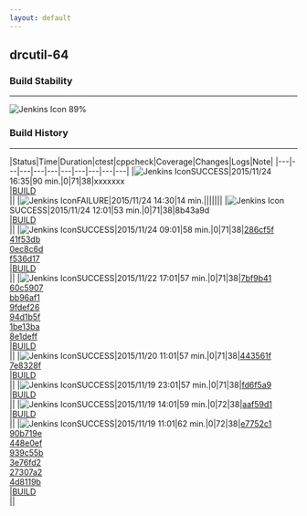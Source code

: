 ```yaml
---
layout: default
---
```

## drcutil-64
### Build Stability
___
![Jenkins Icon](http://jenkinshrg.github.io/images/48x48/health-80plus.png)
89%
  
### Build History
___
|Status|Time|Duration|<span class='badge'>ctest</span>|<span class='badge'>cppcheck</span>|Coverage|Changes|Logs|Note|
|---|---|---|---|---|---|---|---|---|---|
|![Jenkins Icon](http://jenkinshrg.github.io/images/24x24/blue.png)SUCCESS|2015/11/24 16:35|90 min.|0|71|38|xxxxxxx<br>|[BUILD](https://drive.google.com/file/d/0B54sHwaxmuM4T3BzSWZ5VDJIUlE/view?usp=drivesdk)<br>||
|![Jenkins Icon](http://jenkinshrg.github.io/images/24x24/red.png)FAILURE|2015/11/24 14:30|14 min.|||||||
|![Jenkins Icon](http://jenkinshrg.github.io/images/24x24/blue.png)SUCCESS|2015/11/24 12:01|53 min.|0|71|38|8b43a9d<br>|[BUILD](https://drive.google.com/file/d/0B54sHwaxmuM4V291Tm03RGxRVjQ/view?usp=drivesdk)<br>||
|![Jenkins Icon](http://jenkinshrg.github.io/images/24x24/blue.png)SUCCESS|2015/11/24 09:01|58 min.|0|71|38|[286cf5f](https://github.com/fkanehiro/hrpsys-base/commit/286cf5f)<br>[41f53db](https://github.com/fkanehiro/hrpsys-base/commit/41f53db)<br>[0ec8c6d](https://github.com/fkanehiro/hrpsys-base/commit/0ec8c6d)<br>[f536d17](https://github.com/fkanehiro/hrpsys-base/commit/f536d17)<br>|[BUILD](https://drive.google.com/file/d/0B54sHwaxmuM4eE9nWmZYQk1Vckk/view?usp=drivesdk)<br>||
|![Jenkins Icon](http://jenkinshrg.github.io/images/24x24/blue.png)SUCCESS|2015/11/22 17:01|57 min.|0|71|38|[7bf9b41](https://github.com/fkanehiro/hrpsys-base/commit/7bf9b41)<br>[60c5907](https://github.com/fkanehiro/hrpsys-base/commit/60c5907)<br>[bb96af1](https://github.com/fkanehiro/hrpsys-base/commit/bb96af1)<br>[9fdef26](https://github.com/fkanehiro/hrpsys-base/commit/9fdef26)<br>[94d1b5f](https://github.com/fkanehiro/hrpsys-base/commit/94d1b5f)<br>[1be13ba](https://github.com/fkanehiro/hrpsys-base/commit/1be13ba)<br>[8e1deff](https://github.com/fkanehiro/hrpsys-base/commit/8e1deff)<br>|[BUILD](https://drive.google.com/file/d/0B54sHwaxmuM4elhRU2NXbmY2U0E/view?usp=drivesdk)<br>||
|![Jenkins Icon](http://jenkinshrg.github.io/images/24x24/blue.png)SUCCESS|2015/11/20 11:01|57 min.|0|71|38|[443561f](https://github.com/jrl-umi3218/hmc2/commit/443561f)<br>[7e8328f](https://github.com/jrl-umi3218/hrpcnoid/commit/7e8328f)<br>|[BUILD](https://drive.google.com/file/d/0B54sHwaxmuM4Qk1jWjEwVDBnbzA/view?usp=drivesdk)<br>||
|![Jenkins Icon](http://jenkinshrg.github.io/images/24x24/blue.png)SUCCESS|2015/11/19 23:01|57 min.|0|71|38|[fd6f5a9](https://github.com/fkanehiro/hrpsys-base/commit/fd6f5a9)<br>|[BUILD](https://drive.google.com/file/d/0B54sHwaxmuM4aEgxYUhCV1dtMFU/view?usp=drivesdk)<br>||
|![Jenkins Icon](http://jenkinshrg.github.io/images/24x24/blue.png)SUCCESS|2015/11/19 14:01|59 min.|0|72|38|[aaf59d1](https://github.com/fkanehiro/hrpsys-base/commit/aaf59d1)<br>|[BUILD](https://drive.google.com/file/d/0B54sHwaxmuM4V0xzelJqVWthU2M/view?usp=drivesdk)<br>||
|![Jenkins Icon](http://jenkinshrg.github.io/images/24x24/blue.png)SUCCESS|2015/11/19 11:01|62 min.|0|72|38|[e7752c1](https://github.com/fkanehiro/hrpsys-base/commit/e7752c1)<br>[90b719e](https://github.com/fkanehiro/hrpsys-base/commit/90b719e)<br>[448e0ef](https://github.com/fkanehiro/hrpsys-base/commit/448e0ef)<br>[939c55b](https://github.com/fkanehiro/hrpsys-base/commit/939c55b)<br>[3e76fd2](https://github.com/fkanehiro/hrpsys-base/commit/3e76fd2)<br>[27307a2](https://github.com/jrl-umi3218/hrpsys-humanoid/commit/27307a2)<br>[4d8119b](https://github.com/jrl-umi3218/hrpsys-humanoid/commit/4d8119b)<br>|[BUILD](https://drive.google.com/file/d/0B54sHwaxmuM4bzhsbERKWnJWeTQ/view?usp=drivesdk)<br>||
